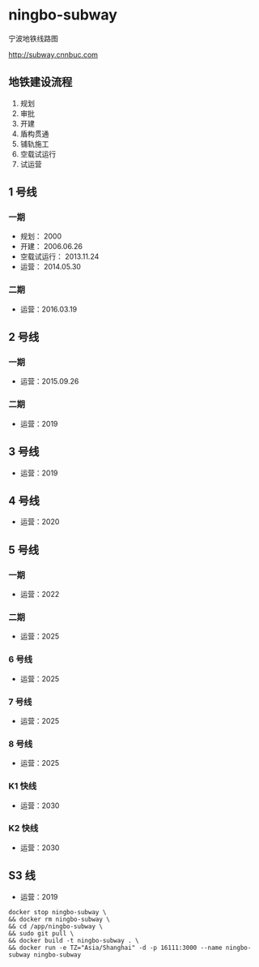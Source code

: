 # ningbo-subway

宁波地铁线路图

http://subway.cnnbuc.com

## 地铁建设流程

1.  规划
2.  审批
3.  开建
4.  盾构贯通
5.  铺轨施工
6.  空载试运行
7.  试运营

## 1 号线

### 一期

* 规划： 2000
* 开建： 2006.06.26
* 空载试运行： 2013.11.24
* 运营： 2014.05.30

### 二期

* 运营：2016.03.19

## 2 号线

### 一期

* 运营：2015.09.26

### 二期

* 运营：2019

## 3 号线

* 运营：2019

## 4 号线

* 运营：2020

## 5 号线

### 一期

* 运营：2022

### 二期

* 运营：2025

### 6 号线

* 运营：2025

### 7 号线

* 运营：2025

### 8 号线

* 运营：2025

### K1 快线

* 运营：2030

### K2 快线

* 运营：2030

## S3 线

* 运营：2019


```shell
docker stop ningbo-subway \
&& docker rm ningbo-subway \
&& cd /app/ningbo-subway \
&& sudo git pull \
&& docker build -t ningbo-subway . \
&& docker run -e TZ="Asia/Shanghai" -d -p 16111:3000 --name ningbo-subway ningbo-subway
```

